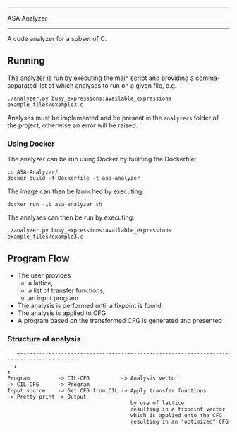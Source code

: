 ***
ASA Analyzer
*** 

A code analyzer for a subset of C. 

## Running
The analyzer is run by executing the main script and providing a comma-separated list of which analyses to run on a given file, e.g. 

```
./analyzer.py busy_expressions:available_expressions example_files/example3.c
```

Analyses must be implemented and be present in the `analyzers` folder of the project, otherwise an error will be raised. 

### Using Docker
The analyzer can be run using Docker by building the Dockerfile: 
```
cd ASA-Analyzer/
docker build -f Dockerfile -t asa-analyzer
```

The image can then be launched by executing:
```
docker run -it asa-analyzer sh
```

The analyses can then be run by executing: 
```
./analyzer.py busy_expressions:available_expressions example_files/example3.c
```

## Program Flow
- The user provides 
  - a lattice,
  - a list of transfer functions, 
  - an input program
- The analysis is performed until a fixpoint is found
- The analysis is applied to CFG
- A program based on the transformed CFG is generated and presented

### Structure of analysis
```
   ←----------------------------------------------------------------------------------------
  ↓                                                                                         ↑
Program         -> CIL-CFG          -> Analysis vector                 -> CIL-CFG      -> Program
Input source    -> Get CFG from CIL -> Apply transfer functions        -> Pretty print -> Output 
                                       by use of lattice
                                       resulting in a fixpoint vector
                                       which is applied onto the CFG
                                       resulting in an "optimized" CFG
```
